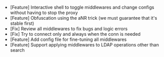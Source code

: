 * [Feature] Interactive shell to toggle middlewares and change configs without having to stop the proxy
* [Feature] Obfuscation using the aNR trick (we must guarantee that it's stable first)
* [Fix] Review all middlewares to fix bugs and logic errors
* [Fix] Try to connect only and always when the conn is needed
* [Feature] Add config file for fine-tuning all middlewares
* [Feature] Support applying middlewares to LDAP operations other than search
